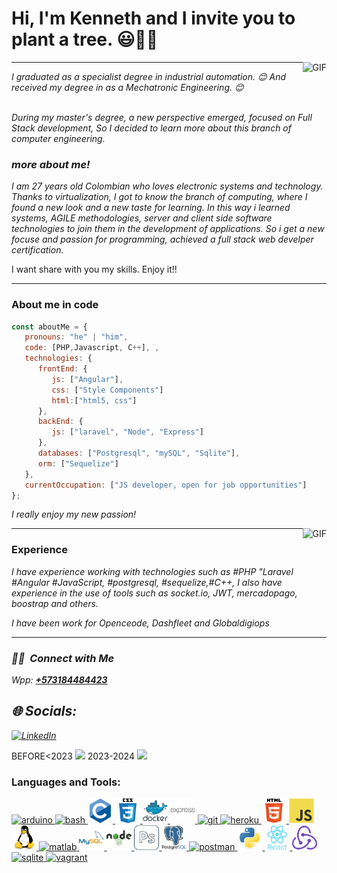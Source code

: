 <h1>Hi, I'm Kenneth and I invite you to plant a tree. 😃🙏🌳 </h1>

<img align="right" alt="GIF" src="https://github.com/kenpulicorre/imagenes/blob/main/profile/4.gif" />

---

<p>

<em>I graduated  as a specialist degree in industrial automation. 😊 And received my degree in as a Mechatronic Engineering. 😊</br>
</br>
</em>

</p>

<p><em>During my master's degree, a new perspective emerged, focused on Full Stack development, So I decided to learn more about this branch of computer engineering.
<h3>more about me!</h3>I am 27 years old Colombian who loves electronic systems and technology. Thanks to virtualization, I got to know the branch of computing, where I found a new look and a new taste for learning. In this way i learned systems, AGILE methodologies, server and client side software technologies to join them in the development of applications. So i get a new focuse and passion for programming, achieved a full stack web develper certification.
</br>
</em></p>
I want share with you my skills. Enjoy it!!
<p><em>

</em></p>

---

### About me in code

```javascript
const aboutMe = {
   pronouns: "he" | "him",
   code: [PHP,Javascript, C++], ,
   technologies: {
      frontEnd: {
         js: ["Angular"],
         css: ["Style Components"]
         html:["html5, css"]
      },
      backEnd: {
         js: ["laravel", "Node", "Express"]
      },
      databases: ["Postgresql", "mySQL", "Sqlite"],
      orm: ["Sequelize"]
   },
   currentOccupation: ["JS developer, open for job opportunities"]
};
```

<p><em>I really enjoy my new passion!
</br>
</em></p>

<img align="right" alt="GIF" src="https://github.com/kenpulicorre/imagenes/blob/main/profile/5.gif" />

---

### Experience

<p><em>

I have experience working with technologies such as #PHP "Laravel #Angular #JavaScript, #postgresql, #sequelize,#C++, I also have experience in the use of tools such as socket.io, JWT, mercadopago, boostrap and others.

I have been work for Openceode, Dashfleet and Globaldigiops

---

### <h3> 🤝🏻 &nbsp;Connect with Me </h3>


Wpp: **<a href="https://wa.link/18b7vy"> +573184484423</a>**

## 🌐 Socials:


[![LinkedIn](https://img.shields.io/badge/LinkedIn-%230077B5.svg?logo=linkedin&logoColor=white)](https://www.linkedin.com/in/kenneth-e-pc-9a5b02272/)
</br>
</em></p>
BEFORE<2023
![](https://github-readme-stats.vercel.app/api/top-langs/?username=kenpulicorre&theme=bear&hide_border=false&include_all_commits=false&count_private=false&layout=compact&hide=css,blade,Shell&langs_count=6)
2023-2024
![](https://github-readme-stats.vercel.app/api/top-langs/?username=kennethdevpc&theme=bear&hide_border=false&layout=compact&hide=html,vue,Blade,Pug,SCSS,Handlebars,Shell&langs_count=6)


<h3 align="left">Languages and Tools:</h3>
<p align="left"> 
<a href="https://www.arduino.cc/" target="_blank" rel="noreferrer"> <img src="https://cdn.worldvectorlogo.com/logos/arduino-1.svg" alt="arduino" width="40" height="40"/> </a> 
<a href="https://www.gnu.org/software/bash/" target="_blank" rel="noreferrer"> <img src="https://www.vectorlogo.zone/logos/gnu_bash/gnu_bash-icon.svg" alt="bash" width="40" height="40"/> </a> <a href="https://www.cprogramming.com/" target="_blank" rel="noreferrer"> <img src="https://raw.githubusercontent.com/devicons/devicon/master/icons/c/c-original.svg" alt="c" width="40" height="40"/> </a> <a href="https://www.w3schools.com/css/" target="_blank" rel="noreferrer"> <img src="https://raw.githubusercontent.com/devicons/devicon/master/icons/css3/css3-original-wordmark.svg" alt="css3" width="40" height="40"/> </a> <a href="https://www.docker.com/" target="_blank" rel="noreferrer"> <img src="https://raw.githubusercontent.com/devicons/devicon/master/icons/docker/docker-original-wordmark.svg" alt="docker" width="40" height="40"/> </a> <a href="https://expressjs.com" target="_blank" rel="noreferrer"> <img src="https://raw.githubusercontent.com/devicons/devicon/master/icons/express/express-original-wordmark.svg" alt="express" width="40" height="40"/> </a> <a href="https://git-scm.com/" target="_blank" rel="noreferrer"> <img src="https://www.vectorlogo.zone/logos/git-scm/git-scm-icon.svg" alt="git" width="40" height="40"/> </a> <a href="https://heroku.com" target="_blank" rel="noreferrer"> <img src="https://www.vectorlogo.zone/logos/heroku/heroku-icon.svg" alt="heroku" width="40" height="40"/> </a> <a href="https://www.w3.org/html/" target="_blank" rel="noreferrer"> <img src="https://raw.githubusercontent.com/devicons/devicon/master/icons/html5/html5-original-wordmark.svg" alt="html5" width="40" height="40"/> </a> <a href="https://developer.mozilla.org/en-US/docs/Web/JavaScript" target="_blank" rel="noreferrer"> <img src="https://raw.githubusercontent.com/devicons/devicon/master/icons/javascript/javascript-original.svg" alt="javascript" width="40" height="40"/> </a> <a href="https://www.linux.org/" target="_blank" rel="noreferrer"> <img src="https://raw.githubusercontent.com/devicons/devicon/master/icons/linux/linux-original.svg" alt="linux" width="40" height="40"/> </a> <a href="https://www.mathworks.com/" target="_blank" rel="noreferrer"> <img src="https://upload.wikimedia.org/wikipedia/commons/2/21/Matlab_Logo.png" alt="matlab" width="40" height="40"/> </a> <a href="https://www.mysql.com/" target="_blank" rel="noreferrer"> <img src="https://raw.githubusercontent.com/devicons/devicon/master/icons/mysql/mysql-original-wordmark.svg" alt="mysql" width="40" height="40"/> </a> <a href="https://nodejs.org" target="_blank" rel="noreferrer"> <img src="https://raw.githubusercontent.com/devicons/devicon/master/icons/nodejs/nodejs-original-wordmark.svg" alt="nodejs" width="40" height="40"/> </a> <a href="https://www.photoshop.com/en" target="_blank" rel="noreferrer"> <img src="https://raw.githubusercontent.com/devicons/devicon/master/icons/photoshop/photoshop-line.svg" alt="photoshop" width="40" height="40"/> </a> <a href="https://www.postgresql.org" target="_blank" rel="noreferrer"> <img src="https://raw.githubusercontent.com/devicons/devicon/master/icons/postgresql/postgresql-original-wordmark.svg" alt="postgresql" width="40" height="40"/> </a> <a href="https://postman.com" target="_blank" rel="noreferrer"> <img src="https://www.vectorlogo.zone/logos/getpostman/getpostman-icon.svg" alt="postman" width="40" height="40"/> </a> <a href="https://www.python.org" target="_blank" rel="noreferrer"> <img src="https://raw.githubusercontent.com/devicons/devicon/master/icons/python/python-original.svg" alt="python" width="40" height="40"/> </a> <a href="https://reactjs.org/" target="_blank" rel="noreferrer"> <img src="https://raw.githubusercontent.com/devicons/devicon/master/icons/react/react-original-wordmark.svg" alt="react" width="40" height="40"/> </a> <a href="https://redux.js.org" target="_blank" rel="noreferrer"> <img src="https://raw.githubusercontent.com/devicons/devicon/master/icons/redux/redux-original.svg" alt="redux" width="40" height="40"/> </a> <a href="https://www.sqlite.org/" target="_blank" rel="noreferrer"> <img src="https://www.vectorlogo.zone/logos/sqlite/sqlite-icon.svg" alt="sqlite" width="40" height="40"/> </a> <a href="https://www.vagrantup.com/" target="_blank" rel="noreferrer"> <img src="https://www.vectorlogo.zone/logos/vagrantup/vagrantup-icon.svg" alt="vagrant" width="40" height="40"/> </a> </p>

<!--
**kennethdevpc/kennethdevpc** is a ✨ _special_ ✨ repository because its `README.md` (this file) appears on your GitHub profile.

Here are some ideas to get you started:

- 🔭 I’m currently working on ...
- 🌱 I’m currently learning ...
- 👯 I’m looking to collaborate on ...
- 🤔 I’m looking for help with ...
- 💬 Ask me about ...
- 📫 How to reach me: ...
- 😄 Pronouns: ...
- ⚡ Fun fact: ...
-->

